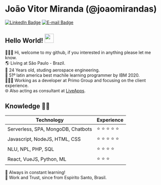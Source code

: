 # João Vitor Miranda (@joaomirandas)

[![LinkedIn Badge](https://img.shields.io/badge/-LinkedIn-blue?style=flat-square&logo=Linkedin&logoColor=white&link=https://www.linkedin.com/in/joaomirandas/)](https://www.linkedin.com/in/joaomirandas/)
[![E-mail Badge](https://img.shields.io/badge/-E--mail-c14438?style=flat-square&logo=Gmail&logoColor=white&link=mailto:joao@liveapps.me)](mailto:joao@liveapps.me)

## Hello World! <img src="https://raw.githubusercontent.com/MartinHeinz/MartinHeinz/master/wave.gif" width="30px">
🧑🏽‍💻   Hi, welcome to my github, if you interested in anything please let me know.<br/>
🌎  Living at São Paulo - Brazil.<br/>
🎁  24 Years old, studing aerospace engineering.<br/>
🎉  51º latin america best machile learning programmer by IBM 2020.<br/>
👨🏼‍💻   Working as a developer at Primo Group and focusing on the client experience.<br/>
🌐  Also acting as consultant at <a href="https://liveapps.me/">LiveApps</a>.<br/>

## Knowledge :man_technologist:

| Technology | Experience |
| - | - |
| Serverless, SPA, MongoDB, Chatbots | :star: :star: :star: :star: :star: |
| Javascript, NodeJS, HTML, CSS | :star: :star: :star: :star: :star: | 
| NLU, NPL, PHP, SQL  | :star: :star: :star: :star: |
| React, VueJS, Python, ML | :star: :star: :star: |

🚀 Always in constant learning! <br/>
🎯 Work and Trust, since from Espirito Santo, Brasil.
